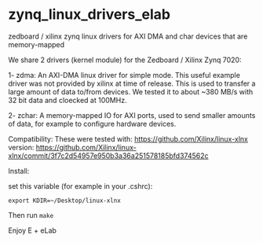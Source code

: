 zynq_linux_drivers_elab
=======================

zedboard / xilinx zynq linux drivers for AXI DMA and char devices that are memory-mapped

We share 2 drivers (kernel module) for the Zedboard / Xilinx Zynq 7020:

1- zdma: An AXI-DMA linux driver for simple mode. This useful example driver was not provided by xilinx at time of release. 
This is used to transfer a large amount of data to/from devices.
We tested it to about ~380 MB/s with 32 bit data and cloecked at 100MHz.

2- zchar: A memory-mapped IO for AXI ports, used to send smaller amounts of data, for example to configure hardware devices.


Compatibility:
These were tested with: https://github.com/Xilinx/linux-xlnx
version: https://github.com/Xilinx/linux-xlnx/commit/3f7c2d54957e950b3a36a251578185bfd374562c


Install:

set this variable (for example in your .cshrc):

```export KDIR=~/Desktop/linux-xlnx```

Then run ```make```


Enjoy
E + eLab

